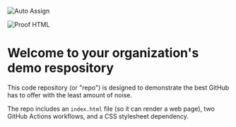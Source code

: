 ![Auto Assign](https://github.com/winringa/demo-repository/actions/workflows/auto-assign.yml/badge.svg)

![Proof HTML](https://github.com/winringa/demo-repository/actions/workflows/proof-html.yml/badge.svg)

# Welcome to your organization's demo respository
This code repository (or "repo") is designed to demonstrate the best GitHub has to offer with the least amount of noise.

The repo includes an `index.html` file (so it can render a web page), two GitHub Actions workflows, and a CSS stylesheet dependency.
